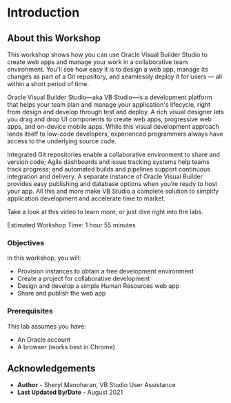 # Introduction

## About this Workshop

This workshop shows how you can use Oracle Visual Builder Studio to create web apps and manage your work in a collaborative team environment. You'll see how easy it is to design a web app, manage its changes as part of a Git repository, and seamlessly deploy it for  users — all within a short period of time.

Oracle Visual Builder Studio—aka VB Studio—is a development platform that helps your team plan and manage your application's lifecycle, right from design and develop through test and deploy. A rich visual designer lets you drag and drop UI components to create web apps, progressive web apps, and on-device mobile apps. While this visual development approach lends itself to low-code developers, experienced programmers always have access to the underlying source code.

Integrated Git repositories enable a collaborative environment to share and version code; Agile dashboards and issue tracking systems help teams track progress; and automated builds and pipelines support continuous integration and delivery. A separate instance of Oracle Visual Builder provides easy publishing and database options when you’re ready to host your app. All this and more make VB Studio a complete solution to simplify application development and accelerate time to market.

Take a look at this video to learn more, or just dive right into the labs.
  [](youtube:pMmrNIypI7c)

Estimated Workshop Time: 1 hour 55 minutes

### Objectives

In this workshop, you will:
* Provision instances to obtain a free development environment
* Create a project for collaborative development
* Design and develop a simple Human Resources web app
* Share and publish the web app

### Prerequisites
This lab assumes you have:
* An Oracle account
* A browser (works best in Chrome)

## Acknowledgements
* **Author** - Sheryl Manoharan, VB Studio User Assistance
* **Last Updated By/Date** - August 2021

